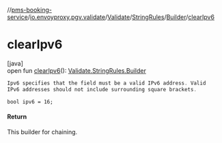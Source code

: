 //[pms-booking-service](../../../../../index.md)/[io.envoyproxy.pgv.validate](../../../index.md)/[Validate](../../index.md)/[StringRules](../index.md)/[Builder](index.md)/[clearIpv6](clear-ipv6.md)

# clearIpv6

[java]\
open fun [clearIpv6](clear-ipv6.md)(): [Validate.StringRules.Builder](index.md)

```kotlin
Ipv6 specifies that the field must be a valid IPv6 address. Valid
IPv6 addresses should not include surrounding square brackets.

```
`bool ipv6 = 16;`

#### Return

This builder for chaining.